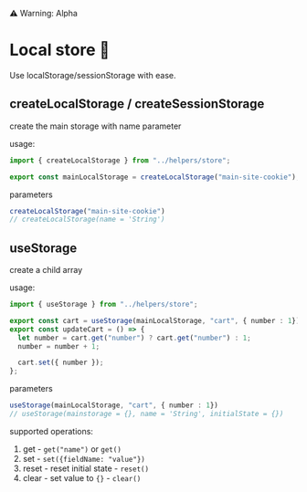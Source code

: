 ⚠ Warning: Alpha

# Local store 🏪


Use localStorage/sessionStorage with ease.


## createLocalStorage / createSessionStorage
create the main storage with name parameter

usage:
```ts
import { createLocalStorage } from "../helpers/store";

export const mainLocalStorage = createLocalStorage("main-site-cookie");
```

parameters
```ts
createLocalStorage("main-site-cookie")
// createLocalStorage(name = 'String')
```

## useStorage
create a child array 

usage:
```ts
import { useStorage } from "../helpers/store";

export const cart = useStorage(mainLocalStorage, "cart", { number : 1});
export const updateCart = () => {
  let number = cart.get("number") ? cart.get("number") : 1;
  number = number + 1;

  cart.set({ number });
};
```

parameters
```ts
useStorage(mainLocalStorage, "cart", { number : 1})
// useStorage(mainstorage = {}, name = 'String', initialState = {})
```

supported operations:
1) get - `get("name")` or `get()`
2) set - `set({fieldName: "value"})`
3) reset - reset initial state - `reset()`
4) clear - set value to `{}` - `clear()`
